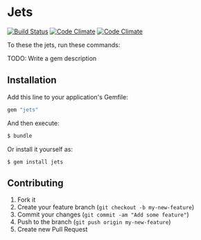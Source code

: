 # Jets

[![Build Status](https://magnum.travis-ci.com/)](https://magnum.travis-ci.com/)
[![Code Climate](https://codeclimate.com/)](https://codeclimate.com/)
[![Code Climate](https://codeclimate.com/)](https://codeclimate.com/)

To these the jets, run these commands:

TODO: Write a gem description

## Installation

Add this line to your application's Gemfile:

```sh
gem "jets"
```

And then execute:

```sh
$ bundle
```

Or install it yourself as:

```
$ gem install jets
```

## Contributing

1. Fork it
2. Create your feature branch (`git checkout -b my-new-feature`)
3. Commit your changes (`git commit -am "Add some feature"`)
4. Push to the branch (`git push origin my-new-feature`)
5. Create new Pull Request

